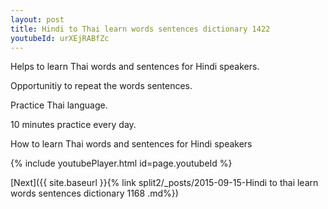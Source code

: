 ```yaml
---
layout: post
title: Hindi to Thai learn words sentences dictionary 1422 
youtubeId: urXEjRABfZc
---
```

 
 
Helps to learn Thai words and sentences for Hindi speakers.

Opportunitiy to repeat the words sentences. 

Practice Thai language. 
 
10 minutes practice every day. 
 
How to learn Thai words and sentences for Hindi speakers 
 
{% include youtubePlayer.html id=page.youtubeId %}
 
 
[Next]({{ site.baseurl }}{% link  split2/_posts/2015-09-15-Hindi to thai learn words sentences dictionary 1168 .md%})
 
